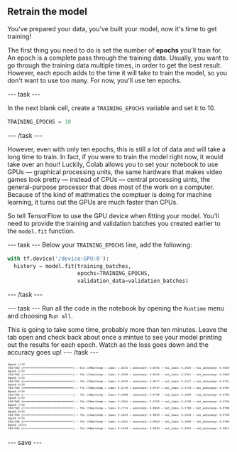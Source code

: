 ## Retrain the model

You've prepared your data, you've built your model, now it's time to get training!

The first thing you need to do is set the number of **epochs** you'll train for. An epoch is a complete pass through the training data. Usually, you want to go through the training data multiple times, in order to get the best result. However, each epoch adds to the time it will take to train the model, so you don't want to use too many. For now, you'll use ten epochs.

--- task ---

In the next blank cell, create a `TRAINING_EPOCHS` variable and set it to 10.

```python
TRAINING_EPOCHS = 10
```

--- /task ---

However, even with only ten epochs, this is still a lot of data and will take a long time to train. In fact, if you were to train the model right now, it would take over an hour! Luckily, Colab allows you to set your notebook to use GPUs — graphical processing units, the same hardware that makes video games look pretty — instead of CPUs — central processing uints, the general-purpose processor that does most of the work on a computer. Because of the kind of mathmatics the comptuer is doing for machine learning, it turns out the GPUs are much faster than CPUs.

So tell TensorFlow to use the GPU device when fitting your model. You'll need to provide the training and validation batches you created earlier to the `model.fit` function.

--- task ---
Below your `TRAINING_EPOCHS` line, add the following:

```python
with tf.device('/device:GPU:0'):
  history = model.fit(training_batches,
                      epochs=TRAINING_EPOCHS,
                      validation_data=validation_batches)
```
--- /task ---

--- task ---
Run all the code in the notebook by opening the `Runtime` menu and choosing `Run all`.

This is going to take some time, probably more than ten minutes. Leave the tab open and check back about once a mintue to see your model printing out the results for each epoch. Watch as the loss goes down and the accuracy goes up!
--- /task ---

![The output of model training, showing falling losses and rising accuracy.](images/training.png)

--- save ---